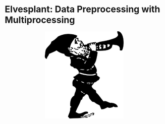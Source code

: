 Elvesplant: Data Preprocessing with Multiprocessing
===============================================================

<center><img src="./images/logo.svg" width="250em" title="Logo"/></img></center>   
